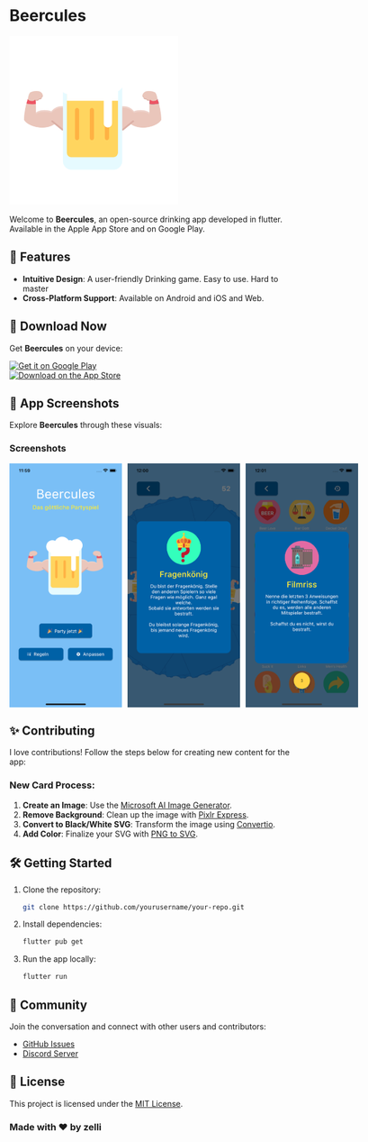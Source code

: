 # Beercules

<img src="assets/images/logo.png" alt="App logo" width="300" height="300">


Welcome to **Beercules**, an open-source drinking app developed in flutter. Available in the Apple App Store and on Google Play.

## 🚀 Features
- **Intuitive Design**: A user-friendly Drinking game. Easy to use. Hard to master
- **Cross-Platform Support**: Available on Android and iOS and Web.



## 📱 Download Now

Get **Beercules** on your device:

[![Get it on Google Play](https://upload.wikimedia.org/wikipedia/commons/7/78/Google_Play_Store_badge_EN.svg)](https://play.google.com/store/apps/details?id=cc.zellner.beercules)  
[![Download on the App Store](https://developer.apple.com/assets/elements/badges/download-on-the-app-store.svg)](https://apps.apple.com/vn/app/beercules/id1469757352)


## 🎨 App Screenshots

Explore **Beercules** through these visuals:

### **Screenshots**
<div style="display: flex; gap: 10px;">
   <img src="screenshots/6.5zoll_iphone13/de//Simulator%20Screen%20Shot%20-%20iPhone%2013%20Pro%20-%202022-05-20%20at%2011.59.51.png" alt="Screenshot home logo" width="200" >
   <img src="screenshots/6.5zoll_iphone13/de//Simulator Screen Shot - iPhone 13 Pro - 2022-05-20 at 12.00.32.png" alt="Screenshot home logo" width="200" >
   <img src="screenshots/6.5zoll_iphone13/de/Simulator Screen Shot - iPhone 13 Pro - 2022-05-20 at 12.01.19.png" alt="Screenshot home logo" width="200" >
</div>


## ✨ Contributing

I love contributions! Follow the steps below for creating new content for the app:

### New Card Process:
1. **Create an Image**: Use the [Microsoft AI Image Generator](https://create.microsoft.com/en-us/features/ai-image-generator).
2. **Remove Background**: Clean up the image with [Pixlr Express](https://pixlr.com/de/express/).
3. **Convert to Black/White SVG**: Transform the image using [Convertio](https://convertio.co/de/download/).
4. **Add Color**: Finalize your SVG with [PNG to SVG](https://www.pngtosvg.com/).


## 🛠️ Getting Started

1. Clone the repository:
   ```bash
   git clone https://github.com/yourusername/your-repo.git
   ```
2. Install dependencies:
   ```bash
   flutter pub get
   ```
3. Run the app locally:
   ```bash
   flutter run
   ```


## 💬 Community

Join the conversation and connect with other users and contributors:
- [GitHub Issues](https://github.com/yourusername/your-repo/issues)
- [Discord Server](#)


## 📝 License

This project is licensed under the [MIT License](LICENSE).


### Made with ❤️ by zelli
